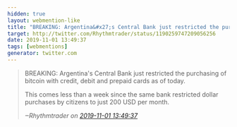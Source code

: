 ```yaml
---
hidden: true
layout: webmention-like
title: "BREAKING: Argentina&#x27;s Central Bank just restricted the purchasing of bitcoin with credit, debit and prepaid cards as of today.This comes less than a week since the same bank restricted dollar purchases by citizens to just 200 USD per month."
target: http://twitter.com/Rhythmtrader/status/1190259747209056256
date: 2019-11-01 13:49:37
tags: [webmentions]
generator: twitter.com
---
```




<blockquote class="external-citation">
  <p>
    BREAKING: Argentina&#x27;s Central Bank just restricted the purchasing of bitcoin with credit, debit and prepaid cards as of today.

This comes less than a week since the same bank restricted dollar purchases by citizens to just 200 USD per month.
  </p>
  <cite>‒<span class="p-author p-name">Rhythmtrader</span>
    on
    <a href="http://twitter.com/Rhythmtrader/status/1190259747209056256" rel="external nofollow" target="_blank">2019-11-01 13:49:37</a>
  </cite>
</blockquote>



